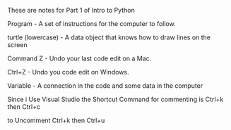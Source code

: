 These are notes for Part 1 of Intro to Python

Program - A set of instructions for the computer to follow.

turtle (lowercase) - A data object that knows how to draw lines on the screen

Command Z -  Undo your last code edit on a Mac.

Ctrl+Z - Undo you code edit on Windows.

Variable - A connection in the code and some data in the computer

Since i Use Visual Studio the Shortcut Command for commenting is Ctrl+k then Ctrl+c

to Uncomment Ctrl+k then Ctrl+u